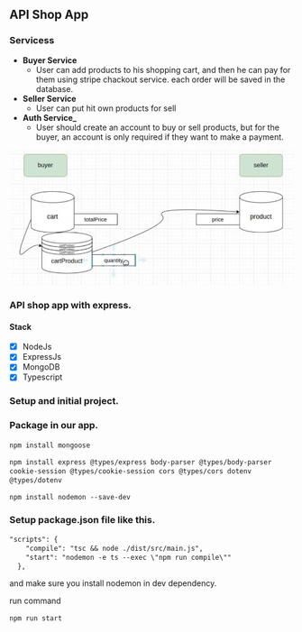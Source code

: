 ## API Shop App

### Servicess

- **Buyer Service**
  - User can add products to his shopping cart, and then he can pay for them using stripe chackout service. each order will be saved in the database.
- **Seller Service**
  - User can put hit own products for sell
- **Auth Service\_**
  - User should create an account to buy or sell products, but for the buyer, an account is only required if they want to make a payment.

![Alt text](./assets/image.png)

### API shop app with express.

#### Stack

- [x] NodeJs
- [x] ExpressJs
- [x] MongoDB
- [x] Typescript

### Setup and initial project.

### Package in our app.

```
npm install mongoose
```

```
npm install express @types/express body-parser @types/body-parser cookie-session @types/cookie-session cors @types/cors dotenv @types/dotenv
```

```
npm install nodemon --save-dev
```

### Setup package.json file like this.

```
"scripts": {
    "compile": "tsc && node ./dist/src/main.js",
    "start": "nodemon -e ts --exec \"npm run compile\""
  },
```

and make sure you install nodemon in dev dependency.

run command

```
npm run start
```
